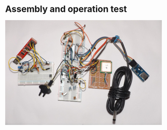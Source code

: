 # Assembly and operation test

![Test](https://raw.githubusercontent.com/mc-ireiser/termoDaQ/master/Test/Protoboard%20Assembly.jpg)

